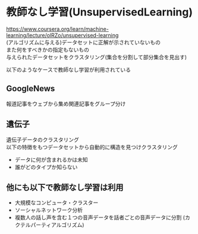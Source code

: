 # 教師なし学習(UnsupervisedLearning)
https://www.coursera.org/learn/machine-learning/lecture/olRZo/unsupervised-learning  
(アルゴリズムに与える)データセットに正解が示されていないもの  
また何をすべきかの指定もないもの  
与えられたデータセットをクラスタリング(集合を分割して部分集合を見出す)  

以下のようなケースで教師なし学習が利用されている
## GoogleNews
報道記事をウェブから集め関連記事をグループ分け

## 遺伝子
遺伝子データのクラスタリング  
以下の特徴をもつデータセットから自動的に構造を見つけクラスタリング
  * データに何が含まれるかは未知
  * 誰がどのタイプか知らない

## 他にも以下で教師なし学習は利用
* 大規模なコンピュータ・クラスター
* ソーシャルネットワーク分析
* 複数人の話し声を含む１つの音声データを話者ごとの音声データに分割
  (カクテルパーティアルゴリズム)
